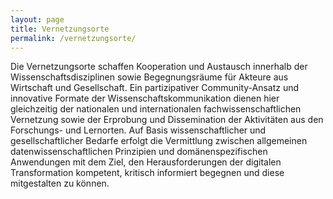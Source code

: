 ```yaml
---
layout: page
title: Vernetzungsorte
permalink: /vernetzungsorte/
---
```


Die Vernetzungsorte schaffen Kooperation und Austausch innerhalb der Wissenschaftsdisziplinen sowie Begegnungsräume für Akteure aus Wirtschaft und Gesellschaft. Ein partizipativer Community-Ansatz und innovative Formate der Wissenschaftskommunikation dienen hier gleichzeitig der nationalen und internationalen fachwissenschaftlichen Vernetzung sowie der Erprobung und Dissemination der Aktivitäten aus den Forschungs- und Lernorten. Auf Basis wissenschaftlicher und gesellschaftlicher Bedarfe erfolgt die Vermittlung zwischen allgemeinen datenwissenschaftlichen Prinzipien und domänenspezifischen Anwendungen mit dem Ziel, den Herausforderungen der digitalen Transformation kompetent, kritisch informiert begegnen und diese mitgestalten zu können.
